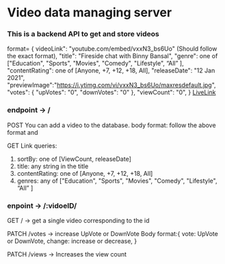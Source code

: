 # Video data managing server

### This is a backend API to get and store videos

format= {
          videoLink": "youtube.com/embed/vxxN3_bs6Uo" (Should follow the exact format),
	        "title": "Fireside chat with Binny Bansal",
	        "genre": one of ["Education", "Sports", "Movies", "Comedy", "Lifestyle", “All” ],
	        "contentRating": one of [Anyone, +7, +12, +18, All],
	        "releaseDate": "12 Jan 2021",
          "previewImage":"https://i.ytimg.com/vi/vxxN3_bs6Uo/maxresdefault.jpg",
	         "votes": {
		          "upVotes": "0",
		          "downVotes": "0"
	          },
	        "viewCount": "0",
        }
[LiveLink](https://xflix-backend-s2qe.onrender.com/v1/videos)

### endpoint -> /

POST 
  You can add a video to the database.
  body format: follow the above format and 

GET
Link queries:
 1. sortBy: one of [ViewCount, releaseDate] 
 2. title: any string in the title 
 3. contentRating: one of [Anyone, +7, +12, +18, All]
 4. genres: any of ["Education", "Sports", "Movies", "Comedy", "Lifestyle", “All” ]

### enpoint -> /:vidoeID/

GET / -> get a single video corresponding to the id

PATCH /votes -> increase UpVote or DownVote
  Body format:{
      vote: UpVote or DownVote,
      change: increase or decrease,
  }

PATCH /views -> Increases the view count

